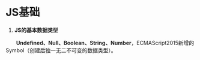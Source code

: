 # JS基础

1. **JS的基本数据类型**

&emsp;&emsp;**Undefined、Null、Boolean、String、Number**，ECMAScript2015新增的Symbol（创建后独一无二不可变的数据类型）。